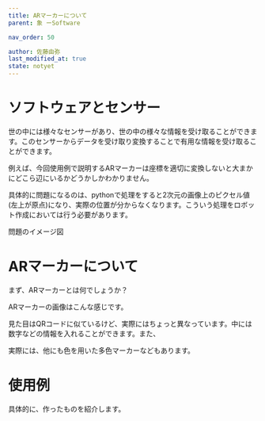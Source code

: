 ```yaml
---
title: ARマーカーについて
parent: 象 ーSoftware

nav_order: 50

author: 佐藤由弥
last_modified_at: true
state: notyet
---
```

# ソフトウェアとセンサー

世の中には様々なセンサーがあり、世の中の様々な情報を受け取ることができます。このセンサーからデータを受け取り変換することで有用な情報を受け取ることができます。

例えば、今回使用例で説明するARマーカーは座標を適切に変換しないと大まかにどこら辺にいるかどうかしかわかりません。

具体的に問題になるのは、pythonで処理をすると2次元の画像上のピクセル値(左上が原点)になり、実際の位置が分からなくなります。こういう処理をロボット作成においては行う必要があります。

問題のイメージ図




# **ARマーカーについて**

まず、ARマーカーとは何でしょうか？

ARマーカーの画像はこんな感じです。

見た目はQRコードに似ているけど、実際にはちょっと異なっています。中には数字などの情報を入れることができます。また、

実際には、他にも色を用いた多色マーカーなどもあります。

# **使用例**

具体的に、作ったものを紹介します。



